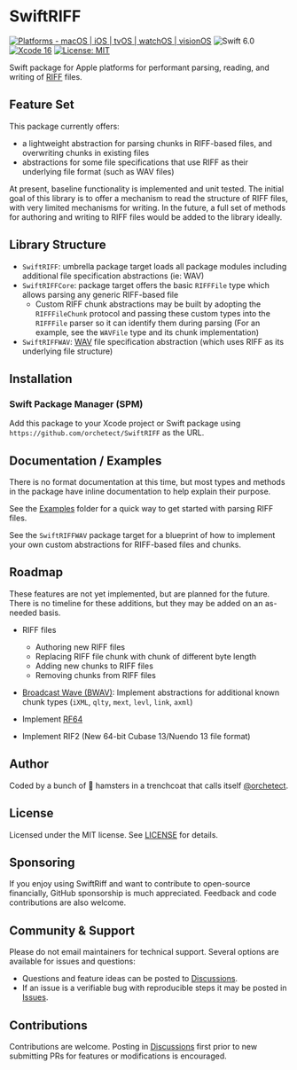 # SwiftRIFF

[![Platforms - macOS | iOS | tvOS | watchOS | visionOS](https://img.shields.io/badge/platforms-macOS%20|%20iOS%20|%20tvOS%20|%20watchOS%20|%20visionOS-blue.svg?style=flat)](https://developer.apple.com/swift) ![Swift 6.0](https://img.shields.io/badge/Swift-6.0-blue.svg?style=flat) [![Xcode 16](https://img.shields.io/badge/Xcode-16-blue.svg?style=flat)](https://developer.apple.com/swift) [![License: MIT](http://img.shields.io/badge/license-MIT-lightgrey.svg?style=flat)](https://github.com/orchetect/SwiftRIFF/blob/main/LICENSE)

Swift package for Apple platforms for performant parsing, reading, and writing of [RIFF](https://en.wikipedia.org/wiki/Resource_Interchange_File_Format) files.

## Feature Set

This package currently offers:

- a lightweight abstraction for parsing chunks in RIFF-based files, and overwriting chunks in existing files
- abstractions for some file specifications that use RIFF as their underlying file format (such as WAV files)

At present, baseline functionality is implemented and unit tested. The initial goal of this library is to offer a mechanism to read the structure of RIFF files, with very limited mechanisms for writing. In the future, a full set of methods for authoring and writing to RIFF files would be added to the library ideally.

## Library Structure

- `SwiftRIFF`: umbrella package target loads all package modules including additional file specification abstractions (ie: WAV)
- `SwiftRIFFCore`: package target offers the basic `RIFFFile` type which allows parsing any generic RIFF-based file
  - Custom RIFF chunk abstractions may be built by adopting the `RIFFFileChunk` protocol and passing these custom types into the `RIFFFile` parser so it can identify them during parsing (For an example, see the `WAVFile` type and its chunk implementation)
- `SwiftRIFFWAV`: [WAV](https://en.wikipedia.org/wiki/WAV) file specification abstraction (which uses RIFF as its underlying file structure)

## Installation

### Swift Package Manager (SPM)

Add this package to your Xcode project or Swift package using `https://github.com/orchetect/SwiftRIFF` as the URL.

## Documentation / Examples

There is no format documentation at this time, but most types and methods in the package have inline documentation to help explain their purpose.

See the [Examples](Examples) folder for a quick way to get started with parsing RIFF files.

See the `SwiftRIFFWAV` package target for a blueprint of how to implement your own custom abstractions for RIFF-based files and chunks.

## Roadmap

These features are not yet implemented, but are planned for the future. There is no timeline for these additions, but they may be added on an as-needed basis.

- RIFF files

  - Authoring new RIFF files
  - Replacing RIFF file chunk with chunk of different byte length
  - Adding new chunks to RIFF files
  - Removing chunks from RIFF files
- [Broadcast Wave (BWAV)](https://en.wikipedia.org/wiki/Broadcast_Wave_Format): Implement abstractions for additional known chunk types
  (`iXML`, `qlty`, `mext`, `levl`, `link`, `axml`)
- Implement [RF64](https://en.wikipedia.org/wiki/RF64)
- Implement RIF2 (New 64-bit Cubase 13/Nuendo 13 file format)

## Author

Coded by a bunch of 🐹 hamsters in a trenchcoat that calls itself [@orchetect](https://github.com/orchetect).

## License

Licensed under the MIT license. See [LICENSE](https://github.com/orchetect/SwiftRIFF/blob/master/LICENSE) for details.

## Sponsoring

If you enjoy using SwiftRiff and want to contribute to open-source financially, GitHub sponsorship is much appreciated. Feedback and code contributions are also welcome.

## Community & Support

Please do not email maintainers for technical support. Several options are available for issues and questions:

- Questions and feature ideas can be posted to [Discussions](https://github.com/orchetect/SwiftRIFF/discussions).
- If an issue is a verifiable bug with reproducible steps it may be posted in [Issues](https://github.com/orchetect/SwiftRIFF/issues).

## Contributions

Contributions are welcome. Posting in [Discussions](https://github.com/orchetect/SwiftRIFF/discussions) first prior to new submitting PRs for features or modifications is encouraged.